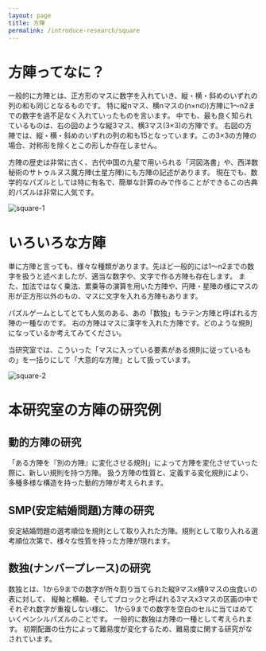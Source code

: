 ```yaml
---
layout: page
title: 方陣
permalink: /introduce-research/square
---
```


# 方陣ってなに？
一般的に方陣とは、正方形のマスに数字を入れていき、縦・横・斜めのいずれの列の和も同じとなるものです。
特に縦nマス、横nマスの(n×nの)方陣に1〜n2までの数字を過不足なく入れていったものを言います。
中でも、最も良く知られているものは、右の図のような縦3マス、横3マス(3×3)の方陣です。
右図の方陣では、縦・横・斜めのいずれの列の和も15となっています。この3×3の方陣の場合、対称形を除くとこの形しか存在しません。

方陣の歴史は非常に古く、古代中国の九星で用いられる「河図洛書」や、西洋数秘術のサトゥルヌス魔方陣(土星方陣)にも方陣の記述があります。
現在でも、数学的なパズルとしては特に有名で、簡単な計算のみで作ることができるこの古典的パズルは非常に人気です。

![square-1]({{site.baseurl}}/img/square-1.png)

# いろいろな方陣
単に方陣と言っても、様々な種類があります。先ほど一般的には1〜n2までの数字を扱うと述べましたが、適当な数字や、文字で作る方陣も存在します。
また、加法ではなく乗法、累乗等の演算を用いた方陣や、円陣・星陣の様にマスの形が正方形以外のもの、マスに文字を入れる方陣もあります。

パズルゲームとしてとても人気のある、あの「数独」もラテン方陣と呼ばれる方陣の一種なのです。
右の方陣はマスに漢字を入れた方陣です。どのような規則になっているか考えてみてください。

当研究室では、こういった「マスに入っている要素がある規則に従っているもの」を一括りにして「大意的な方陣」として扱っています。

![square-2]({{site.baseurl}}/img/square-2.png)

# 本研究室の方陣の研究例
## 動的方陣の研究
「ある方陣を『別の方陣』に変化させる規則」によって方陣を変化させていった際に、新しい規則を持つ方陣。
扱う方陣の性質と、定義する変化規則により、多種多様な構造を持った動的方陣が考えられます。

## SMP(安定結婚問題)方陣の研究
安定結婚問題の選考順位を規則として取り入れた方陣。規則として取り入れる選考順位次第で、様々な性質を持った方陣が現れます。

## 数独(ナンバープレース)の研究
数独とは、1から9までの数字が所々割り当てられた縦9マスx横9マスの虫食いの表に対して、
縦軸と横軸、そしてブロックと呼ばれる3マスx3マスの区画の中でそれぞれ数字が重複しない様に、
1から9までの数字を空白のセルに当てはめていくペンシルパズルのことです。
一般的に数独は方陣の一種として考えられます。
初期配置の仕方によって難易度が変化するため、難易度に関する研究がなされています。